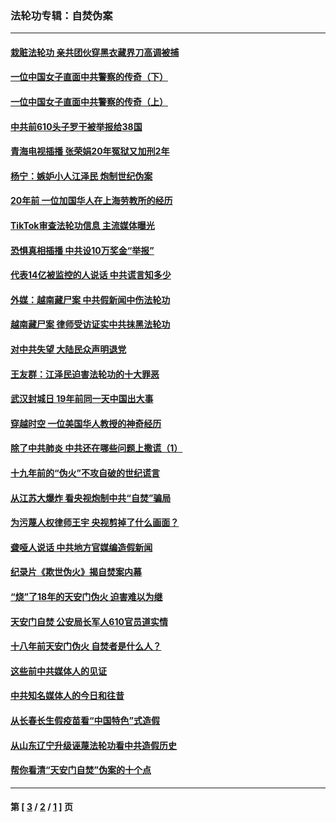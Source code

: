 ### 法轮功专辑：自焚伪案
---
#### [栽赃法轮功 亲共团伙穿黑衣藏界刀高调被捕](../../pages/nf5562/n13073780.md?07300430) 
#### [一位中国女子直面中共警察的传奇（下）](../../pages/nf5562/n12989706.md?07300430) 
#### [一位中国女子直面中共警察的传奇（上）](../../pages/nf5562/n12985072.md?07300430) 
#### [中共前610头子罗干被举报给38国](../../pages/nf5562/n12975419.md?07300430) 
#### [青海电视插播 张荣娟20年冤狱又加刑2年](../../pages/nf5562/n12738166.md?07300430) 
#### [杨宁：嫉妒小人江泽民 炮制世纪伪案](../../pages/nf5562/n12724108.md?07300430) 
#### [20年前 一位加国华人在上海劳教所的经历](../../pages/nf5562/n12707932.md?07300430) 
#### [TikTok审查法轮功信息 主流媒体曝光](../../pages/nf5562/n12362336.md?07300430) 
#### [恐惧真相插播 中共设10万奖金“举报”](../../pages/nf5562/n12306396.md?07300430) 
#### [代表14亿被监控的人说话 中共谎言知多少](../../pages/nf5562/n12297484.md?07300430) 
#### [外媒：越南藏尸案 中共假新闻中伤法轮功](../../pages/nf5562/n12264411.md?07300430) 
#### [越南藏尸案 律师受访证实中共抹黑法轮功](../../pages/nf5562/n12261878.md?07300430) 
#### [对中共失望 大陆民众声明退党](../../pages/nf5562/n12187315.md?07300430) 
#### [王友群：江泽民迫害法轮功的十大罪恶](../../pages/nf5562/n12169074.md?07300430) 
#### [武汉封城日 19年前同一天中国出大事](../../pages/nf5562/n12150901.md?07300430) 
#### [穿越时空  一位美国华人教授的神奇经历](../../pages/nf5562/n12097460.md?07300430) 
#### [除了中共肺炎 中共还在哪些问题上撒谎（1）](../../pages/nf5562/n11955770.md?07300430) 
#### [十九年前的“伪火”不攻自破的世纪谎言](../../pages/nf5562/n11813238.md?07300430) 
#### [从江苏大爆炸 看央视炮制中共“自焚”骗局](../../pages/nf5562/n11140275.md?07300430) 
#### [为污蔑人权律师王宇 央视剪掉了什么画面？](../../pages/nf5562/n11130142.md?07300430) 
#### [聋哑人说话 中共地方官媒编造假新闻](../../pages/nf5562/n11006067.md?07300430) 
#### [纪录片《欺世伪火》揭自焚案内幕](../../pages/nf5562/n11002664.md?07300430) 
#### [“烧”了18年的天安门伪火 迫害难以为继](../../pages/nf5562/n10996660.md?07300430) 
#### [天安门自焚 公安局长军人610官员道实情](../../pages/nf5562/n10997098.md?07300430) 
#### [十八年前天安门伪火 自焚者是什么人？](../../pages/nf5562/n10996556.md?07300430) 
#### [这些前中共媒体人的见证](../../pages/nf5562/n10845276.md?07300430) 
#### [中共知名媒体人的今日和往昔](../../pages/nf5562/n10843569.md?07300430) 
#### [从长春长生假疫苗看“中国特色”式造假](../../pages/nf5562/n10684053.md?07300430) 
#### [从山东辽宁升级诬蔑法轮功看中共造假历史](../../pages/nf5562/n10668272.md?07300430) 
#### [帮你看清“天安门自焚”伪案的十个点](../../pages/nf5562/n10554707.md?07300430) 

---
#### 第 [ [3](./3.md?07300430) / [2](./2.md?07300430) / [1](./1.md?07300430) ] 页
